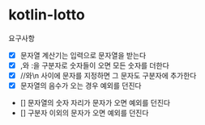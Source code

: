 # kotlin-lotto

요구사항
- [x] 문자열 계산기는 입력으로 문자열을 받는다
- [x] ,와 :을 구분자로 숫자들이 오면 모든 숫자를 더한다
- [x] //와\n 사이에 문자를 지정하면 그 문자도 구분자에 추가한다
- [x] 문자열의 음수가 오는 경우 예외를 던진다
- [] 문자열의 숫자 자리가 문자가 오면 예외를 던진다
- [] 구분자 이외의 문자가 오면 예외를 던진다